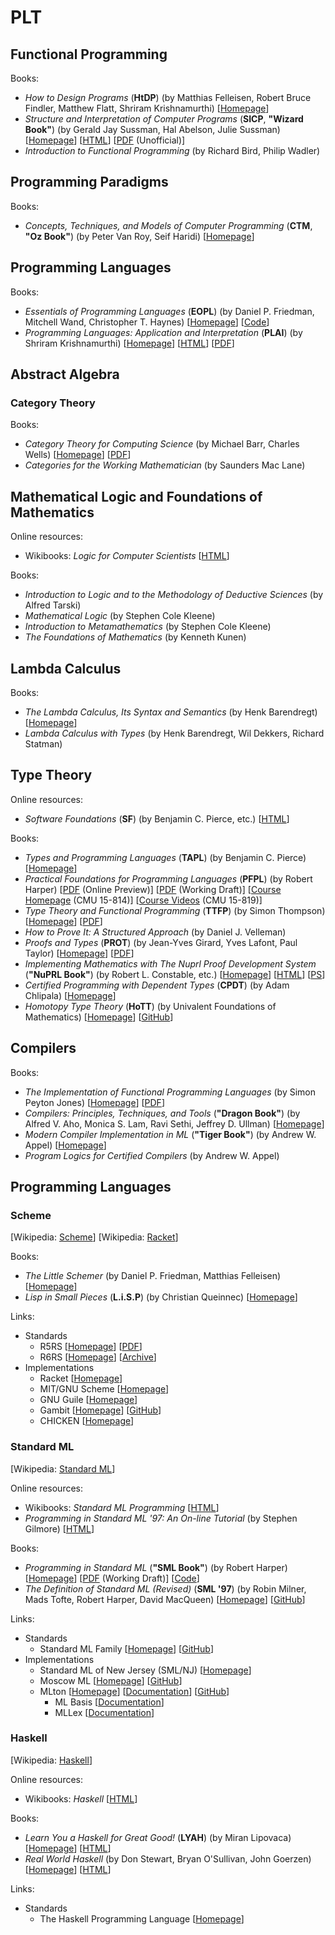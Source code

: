 # PLT

## Functional Programming

Books:

* *How to Design Programs* (**HtDP**) (by Matthias Felleisen, Robert Bruce Findler, Matthew Flatt, Shriram Krishnamurthi) [[Homepage](http://htdp.org/)]
* *Structure and Interpretation of Computer Programs* (**SICP**, **"Wizard Book"**) (by Gerald Jay Sussman, Hal Abelson, Julie Sussman) [[Homepage](http://mitpress.mit.edu/sicp/)] [[HTML](http://mitpress.mit.edu/sicp/full-text/book/book.html)] [[PDF](https://github.com/sarabander/sicp-pdf/blob/master/sicp.pdf?raw=true) (Unofficial)]
* *Introduction to Functional Programming* (by Richard Bird, Philip Wadler)

## Programming Paradigms

Books:

* *Concepts, Techniques, and Models of Computer Programming* (**CTM**, **"Oz Book"**) (by Peter Van Roy, Seif Haridi) [[Homepage](http://www.info.ucl.ac.be/~pvr/book.html)]

## Programming Languages

Books:

* *Essentials of Programming Languages* (**EOPL**) (by Daniel P. Friedman, Mitchell Wand, Christopher T. Haynes) [[Homepage](http://www.eopl3.com/)] [[Code](https://github.com/mwand/eopl3)]
* *Programming Languages: Application and Interpretation* (**PLAI**) (by Shriram Krishnamurthi) [[Homepage](http://cs.brown.edu/~sk/Publications/Books/ProgLangs/)] [[HTML](http://cs.brown.edu/courses/cs173/2012/book/)] [[PDF](http://www.cs.brown.edu/courses/cs173/2012/book/book.pdf)]

## Abstract Algebra

### Category Theory

Books:

* *Category Theory for Computing Science* (by Michael Barr, Charles Wells) [[Homepage](http://www.tac.mta.ca/tac/reprints/articles/22/tr22abs.html)] [[PDF](http://www.tac.mta.ca/tac/reprints/articles/22/tr22.pdf)]
* *Categories for the Working Mathematician* (by Saunders Mac Lane)

## Mathematical Logic and Foundations of Mathematics

Online resources:

* Wikibooks: *Logic for Computer Scientists* [[HTML](https://en.wikibooks.org/wiki/Logic_for_Computer_Scientists)]

Books:

* *Introduction to Logic and to the Methodology of Deductive Sciences* (by Alfred Tarski)
* *Mathematical Logic* (by Stephen Cole Kleene)
* *Introduction to Metamathematics* (by Stephen Cole Kleene)
* *The Foundations of Mathematics* (by Kenneth Kunen)

## Lambda Calculus

Books:

* *The Lambda Calculus, Its Syntax and Semantics* (by Henk Barendregt) [[Homepage](http://mathgate.info/cebrown/notes/barendregt.php)]
* *Lambda Calculus with Types* (by Henk Barendregt, Wil Dekkers, Richard Statman)

## Type Theory

Online resources:

* *Software Foundations* (**SF**) (by Benjamin C. Pierce, etc.) [[HTML](http://www.cis.upenn.edu/~bcpierce/sf/)]

Books:

* *Types and Programming Languages* (**TAPL**) (by Benjamin C. Pierce) [[Homepage](http://www.cis.upenn.edu/~bcpierce/tapl/)]
* *Practical Foundations for Programming Languages* (**PFPL**) (by Robert Harper) [[PDF](http://www.cs.cmu.edu/~rwh/plbook/book.pdf) (Online Preview)] [[PDF](http://www.cs.cmu.edu/~rwh/plbook/2nded.pdf) (Working Draft)] [[Course Homepage](http://www.cs.cmu.edu/~rwh/courses/typesys/) (CMU 15-814)] [[Course Videos](http://scs.hosted.panopto.com/Panopto/Pages/Sessions/List.aspx#folderID=%2207756bb0-b872-4a4a-95b1-b77ad206dab3%22) (CMU 15-819)]
* *Type Theory and Functional Programming* (**TTFP**) (by Simon Thompson) [[Homepage](http://www.cs.kent.ac.uk/people/staff/sjt/TTFP/)] [[PDF](http://www.cs.kent.ac.uk/people/staff/sjt/TTFP/ttfp.pdf)]
* *How to Prove It: A Structured Approach* (by Daniel J. Velleman)
* *Proofs and Types* (**PROT**) (by Jean-Yves Girard, Yves Lafont, Paul Taylor) [[Homepage](http://www.paultaylor.eu/stable/Proofs+Types.html)] [[PDF](http://www.paultaylor.eu/stable/prot.pdf)]
* *Implementing Mathematics with The Nuprl Proof Development System* (**"NuPRL Book"**) (by Robert L. Constable, etc.) [[Homepage](http://www.nuprl.org/book/)] [[HTML](http://www.cs.cornell.edu/info/projects/nuprl/book/doc.html)] [[PS](ftp://ftp.cs.cornell.edu/pub/nuprl/doc/book.ps.gz)]
* *Certified Programming with Dependent Types* (**CPDT**) (by Adam Chlipala) [[Homepage](http://adam.chlipala.net/cpdt/)]
* *Homotopy Type Theory* (**HoTT**) (by Univalent Foundations of Mathematics) [[Homepage](http://homotopytypetheory.org/book/)] [[GitHub](https://github.com/HoTT/book)]

## Compilers

Books:

* *The Implementation of Functional Programming Languages* (by Simon Peyton Jones) [[Homepage](http://research.microsoft.com/en-us/um/people/simonpj/papers/slpj-book-1987/)] [[PDF](http://research.microsoft.com/en-us/um/people/simonpj/papers/slpj-book-1987/slpj-book-1987.tar.gz)]
* *Compilers: Principles, Techniques, and Tools* (**"Dragon Book"**) (by Alfred V. Aho, Monica S. Lam, Ravi Sethi, Jeffrey D. Ullman) [[Homepage](http://dragonbook.stanford.edu/)]
* *Modern Compiler Implementation in ML* (**"Tiger Book"**) (by Andrew W. Appel) [[Homepage](http://www.cs.princeton.edu/~appel/modern/ml/)]
* *Program Logics for Certified Compilers* (by Andrew W. Appel)

## Programming Languages

### Scheme

[Wikipedia: [Scheme](https://en.wikipedia.org/wiki/Scheme_(programming_language))] [Wikipedia: [Racket](http://en.wikipedia.org/wiki/Racket_(programming_language))]

Books:

* *The Little Schemer* (by Daniel P. Friedman, Matthias Felleisen) [[Homepage](http://mitpress.mit.edu/books/little-schemer)]
* *Lisp in Small Pieces* (**L.i.S.P**) (by Christian Queinnec) [[Homepage](http://pagesperso-systeme.lip6.fr/Christian.Queinnec/WWW/LiSP.html)]

Links:

* Standards
    * R5RS [[Homepage](http://www.schemers.org/Documents/Standards/R5RS/)] [[PDF](http://www.schemers.org/Documents/Standards/R5RS/r5rs.pdf)]
    * R6RS [[Homepage](http://www.r6rs.org/)] [[Archive](http://www.r6rs.org/final/r6rs.tar.gz)]
* Implementations
    * Racket [[Homepage](http://racket-lang.org/)]
    * MIT/GNU Scheme [[Homepage](http://www.gnu.org/software/mit-scheme/)]
    * GNU Guile [[Homepage](http://www.gnu.org/software/guile/)]
    * Gambit [[Homepage](http://dynamo.iro.umontreal.ca/wiki/index.php/Main_Page)] [[GitHub](https://github.com/feeley/gambit)]
    * CHICKEN [[Homepage](http://www.call-cc.org/)]

### Standard ML

[Wikipedia: [Standard ML](https://en.wikipedia.org/wiki/Standard_ML)]

Online resources:

* Wikibooks: *Standard ML Programming* [[HTML](https://en.wikibooks.org/wiki/Standard_ML_Programming)]
* *Programming in Standard ML '97: An On-line Tutorial* (by Stephen Gilmore) [[HTML](http://homepages.inf.ed.ac.uk/stg/NOTES/notes.html)]

Books:

* *Programming in Standard ML* (**"SML Book"**) (by Robert Harper) [[Homepage](http://www.cs.cmu.edu/~rwh/introsml/)] [[PDF](http://www.cs.cmu.edu/~rwh/smlbook/book.pdf) (Working Draft)] [[Code](http://www.cs.cmu.edu/~rwh/smlbook/examples/)]
* *The Definition of Standard ML (Revised)* (**SML '97**) (by Robin Milner, Mads Tofte, Robert Harper, David MacQueen) [[Homepage](http://mitpress.mit.edu/books/definition-standard-ml)] [[GitHub](https://github.com/SMLFamily/The-Definition-of-Standard-ML-Revised)]

Links:

* Standards
    * Standard ML Family [[Homepage](http://sml-family.org)] [[GitHub](https://github.com/SMLFamily)]
* Implementations
    * Standard ML of New Jersey (SML/NJ) [[Homepage](http://www.smlnj.org/)]
    * Moscow ML [[Homepage](http://mosml.org/)] [[GitHub](https://github.com/kfl/mosml)]
    * MLton [[Homepage](http://mlton.org/)] [[Documentation](http://mlton.org/Documentation)] [[GitHub](https://github.com/MLton/mlton)]
        * ML Basis [[Documentation](http://mlton.org/MLBasis)]
        * MLLex [[Documentation](http://mlton.org/MLLex)]

### Haskell

[Wikipedia: [Haskell](https://en.wikipedia.org/wiki/Haskell_(programming_language))]

Online resources:

* Wikibooks: *Haskell* [[HTML](http://en.wikibooks.org/wiki/Haskell)]

Books:

* *Learn You a Haskell for Great Good!* (**LYAH**) (by Miran Lipovaca) [[Homepage](http://learnyouahaskell.com/)] [[HTML](http://learnyouahaskell.com/chapters)]
* *Real World Haskell* (by Don Stewart, Bryan O'Sullivan, John Goerzen) [[Homepage](http://book.realworldhaskell.org/)] [[HTML](http://book.realworldhaskell.org/read/)]

Links:

* Standards
    * The Haskell Programming Language [[Homepage](http://www.haskell.org/haskellwiki/Haskell)]
